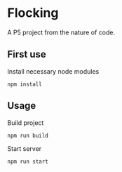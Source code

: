 # Flocking
A P5 project from the nature of code.

## First use
Install necessary node modules
```shell
npm install
```

## Usage
Build project
```shell
npm run build
```


Start server
```shell
npm run start
```